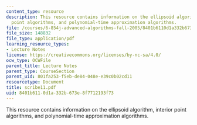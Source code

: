 ```yaml
---
content_type: resource
description: This resource contains information on the ellipsoid algorithm, interior
  point algorithms, and polynomial-time approximation algorithms.
file: /courses/6-854j-advanced-algorithms-fall-2005/8401b6110d1a332b673e8f7712193f73_scribe11.pdf
file_size: 148832
file_type: application/pdf
learning_resource_types:
- Lecture Notes
license: https://creativecommons.org/licenses/by-nc-sa/4.0/
ocw_type: OCWFile
parent_title: Lecture Notes
parent_type: CourseSection
parent_uid: 801fa253-f5eb-de84-048e-e39c0b02cd11
resourcetype: Document
title: scribe11.pdf
uid: 8401b611-0d1a-332b-673e-8f7712193f73
---
```

This resource contains information on the ellipsoid algorithm, interior point algorithms, and polynomial-time approximation algorithms.
